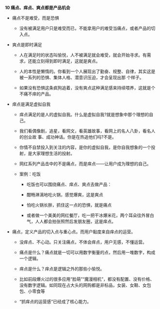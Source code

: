 **10 痛点、痒点、爽点都是产品机会**

- 痛点不是难受，而是恐惧

  - 没有被满足用户只是难受而已，不能拿用户的难受当痛点，或者产品的切入点。

- 爽点是即时满足

  - 人在满足时的状态叫愉悦，人不被满足就会难受，就会开始寻求。有需求，还能立刻得到即时满足，这就是爽点。

  - 人的本性是懒惰的。你看到一个人展现出了勤奋、规整、自律，其实这是被一系列的恐惧、集体人格、潜意识压迫，才会呈现出那 个样子。

  - 如果没有恐惧这条疯狗追着，没有爽点这种满足感来持续喂养，这就是个不痛不痒的产品。

- 痒点是满足虚拟自我

  - 痒点满足的是人的虚拟自我。什么是虚拟自我?就是想象中那个理想的自己。

  - 我们看偶像剧，追星，看网文，看英雄故事，看网上的名人八卦，看名人的创业故 事、成功神话。你是在热追他们吗?不是。

  - 你情不自禁投入到关注的内容，是你的虚拟自我，是你自我想象的一个投射，是大家理想生活的投射。

  - 网红系列产品击中的不是痛点，而是痒点——让用户成为理想的自己。

  - 案例：吃饭

    - 吃饭也可以围绕痛点、痒点、爽点去做产品：

    - 酣畅淋漓地吃火锅，感觉爆爽，这是爽点

    - 怕吃火锅长胖，抓住这一点的恐惧，就是痛点

    - 或者做一个美美的网红餐厅，吃一把干冰爆米花，两个耳朵往外冒白气，人人都会拍张照然后发朋友圈，这是痒点。

- 痛点，定义产品的切入点与重心点。而用户黏度来自痒点的运营。

  - 没痒点、不心动。只关注痛点，不体会痒点，用户无感，不懂运营。

  - 痛点是什么？痛点就是一切可以用数字衡量的点，然后用一堆数字，构成一个逻辑。

  - 痒点是什么？痒点是逻辑之外的那些小愉悦。

  - 比如前段爆火过的很多应用“脸萌”“魔漫相机”，都没有配置、没有价格、没有数字逻辑。如同现在占大头的网购都是非标品，女装、女鞋、女包包、小零食等

  - “抓痒点的运营感”已经成了核心能力。
